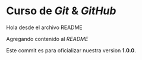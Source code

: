 # Curso de _Git_ & _GitHub_

Hola desde el archivo README

Agregando contenido al _README_

Este commit es para oficializar nuestra version **1.0.0**.
